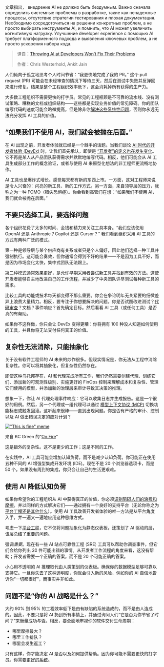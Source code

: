 
<!--
title: 指望AI解决开发者问题，没门！
cover: https://cdn.thenewstack.io/media/2025/07/9fd44959-ai-shifts-developer-productivity-problems.jpg
summary: 如果问工程师们他们认为使用 AI 节省了多少时间，他们通常会给出乐观的答案。但是，当你将这种情绪与真实的定量数据进行比较时，数字并不吻合。
-->

文章指出， внедрение AI не должно быть бездумным. Важно сначала определить системные проблемы в разработке, такие как ненадежные процессы, отсутствие стратегии тестирования и плохая документация. Необходимо сосредоточиться на решении конкретных проблем, а не просто выбирать инструменты AI, и помнить, что AI может увеличить когнитивную нагрузку. Улучшение developer experience с помощью AI требует платформенного подхода и выявления ключевых проблем, а не просто ускорения набора кода.

> 译自：[Throwing AI at Developers Won’t Fix Their Problems](https://thenewstack.io/throwing-ai-at-developers-wont-fix-their-problems/)
> 
> 作者：Chris Westerhold, Ankit Jain

人们倾向于孤立地思考个人时间节省：“我更快地完成了我的 PR。” 这个 pull request (PR) 可能会在未经审查的情况下等待三天，然后在测试中失败并反弹回来进行修复。结果是整个工程组织效率低下，这会消耗掉所有获得的生产力。

大多数工程组织不需要更快的打字员。常见的工程瓶颈是不可靠的流水线、没有测试策略、糟糕的文档或组织结构——这些都是实现业务价值的常见障碍。你的团队编写代码的速度可能会略微提高，但是除非你[解决这些系统性问题](https://www.aviator.co/?utm_source=tns&utm_medium=content&utm_campaign=q2-2025-tns-article-2-aviator-home&utm_term=net-new&utm_content=awareness)，否则你永远无法充分发挥 AI 工具的价值。

## “如果我们不使用 AI，我们就会被抛在后面。”

在 AI 出现之前，开发者体验就已经是一个棘手的话题。当我们谈论 [AI 时代的开发者体验 (DevEx)](https://thenewstack.io/how-to-think-about-devex-when-ai-writes-the-code/) 时，让我们首先承认，即使是 [“开发者”的定义也在发生变化](https://www.aviator.co/blog/software-engineering-ai-2027/?utm_source=tns&utm_medium=content&utm_campaign=q2-2025-tns-article-engineering-2027&utm_term=net-new&utm_content=awareness)。它不再是某人从产品团队获得需求并默默地编写代码。相反，他们可能会从 AI 工具生成部分工作的概念验证，或者与使用 AI 来原型化想法的非工程师更流畅地协作。

AI 工具也呈爆炸式增长。感觉每天都有新的东西上市。一方面，这对工程师来说是令人兴奋的：闪亮的新工具、新的工作方式。另一方面，来自领导层的压力，我称之为一种 FOMO（错失恐惧症）。你会看到高管们在想：“如果我们不使用 AI，我们就会被抛在后面。”

## 不要只选择工具，要选择问题

各个组织花费了太多的时间、金钱和精力来关注工具本身。“我们应该使用 OpenAI 还是 Anthropic？Copilot 还是 Cursor？” 我们看到组织采用 AI 工具的方式有两种广泛的模式。

第一种是领导层与某个供应商有关系或者只是个人偏好，因此他们选择一种工具并强制执行。这可能会奏效，但你通常会得到不好的结果——不是因为工具不好，而是因为市场变化太快，集中式团队无法跟上。

第二种模式通常效果更好，是允许早期采用者尝试新工具并找到有效的方法。这使开发者能够自主地改进自己的工作流程，并减少了中央团队详尽测试每种新工具的需求。

比较工具的功能或技术每天都变得不那么重要。你会在争论明年无关紧要的细微差异上浪费大量精力。相反，要专注于你想要解决的问题。你是否试图改进测试？[代码审查](https://www.aviator.co/flexreview?utm_source=tns&utm_medium=content&utm_campaign=q2-2025-tns-article-4-flexreview&utm_term=net-new&utm_content=awareness)？文档？事件响应？首先确定目标。然后看看 AI 工具（或任何工具）是否真的有帮助。

如果你不这样做，你只会让 DevEx 变得更糟：你将拥有 100 种没人知道如何使用的工具，并且你将无法交付任何真正的价值。

## 复杂性无法消除，只能抽象化

关于没有软件工程师的 AI 未来的炒作很多。但现实情况是，你无法从工程中消除复杂性。你可以将其抽象化，但复杂性仍然存在。

即使这种乌托邦存在，AI 和代理完成所有工作，我们仍然需要创建代理、训练它们、添加新的可观测性级别、实施更好的 FinOps 控制来理解成本和复杂性、管理它们使用的模型，并添加新的治理层来审计导致其决策的推理。

想象一下，你让 AI 代理处理事件响应：它可以收集日志并生成报告。这是一个很好的用例。然后，另一个代理或一组代理可以通过 [模型上下文协议 (MCP)](https://thenewstack.io/model-context-protocol-a-primer-for-the-developers/) 切换功能标志或触发回滚。这听起来很棒——直到出现问题。你是否有严格的审计、控制以及 AI 做出错误决定的应对计划？

[!["This is fine" meme](https://cdn.thenewstack.io/media/2025/07/f65692c0-this-is-fine.png)](https://cdn.thenewstack.io/media/2025/07/f65692c0-this-is-fine.png)

来自 KC Green 的“[On Fire](https://gunshowcomic.com/648)”

这是额外的复杂性。这不是更少的工作；这是不同的工作。

在实践中，AI 工具可能会增加认知负荷，而不是减少认知负荷。你可能正在使用五种不同的 AI 增强型集成开发环境 (IDE)。现在不是 20 个浏览器选项卡，而是 50 个。如果没有周到的集成，你只会让自己的生活更艰难。

## 使用 AI 降低认知负荷

如果你希望你的工程组织从 AI 中获得真正的价值，你必须[识别阻碍人们的浪费和摩擦](https://www.aviator.co/?utm_source=tns&utm_medium=content&utm_campaign=q2-2025-tns-article-2-aviator-home&utm_term=net-new&utm_content=awareness)，并以同样的方式解决它们——通过拥有一个良好的支持平台（无论你称之为[平台工程还是其他什么](https://thenewstack.io/platform-engineering-vs-devops-misses-the-point/)）。使用 AI 工具改善开发者体验的唯一方法是从平台角度入手，并一遍又一遍地应用这种思维方式。

考虑一下[平台工程](https://thenewstack.io/platform-engineering/)，它不仅将问题抽象化为静态仪表板，还策划了 AI 驱动的层，该层总结了重要的问题。

强调*重要*。现在有一些 AI 站点可靠性工程 (SRE) 工具可以帮助你调查事件，但它们会给你列出 20 件可能出错的事情。从开发者工作流程的角度来看，这没有帮助；开发者需要一个正确的答案，而不是 20 个可能正确的答案。

小心用不透明的 AI 推理取代由人类策划的仪表板。确保你的数据模型足够可靠以支持它。一旦你失去了这种透明度，你就会引入新的风险，例如你的 AI 自信地告诉你“一切都很好”，而事实并非如此。

## 问题不是“你的 AI 战略是什么？”

大约 90% 到 95% 的工程效率低下是由有缺陷的系统造成的，而不是由人造成的。因此，不要只是将 AI 扔到所有事情上，并通过询问人们“它是否为你节省了时间？”来衡量成功与否。相反，要全面地审视你的软件交付生命周期：

* 哪里摩擦最大？
* 哪里工作排队？
* 哪里会发生返工？

只有这样，你才能决定 AI 是否以及如何提供帮助。因为你可能不需要更快的打字员。你需要[更好的系统](https://www.aviator.co/?utm_source=tns&utm_medium=content&utm_campaign=q2-2025-tns-article-2-aviator-home&utm_term=net-new&utm_content=awareness)。